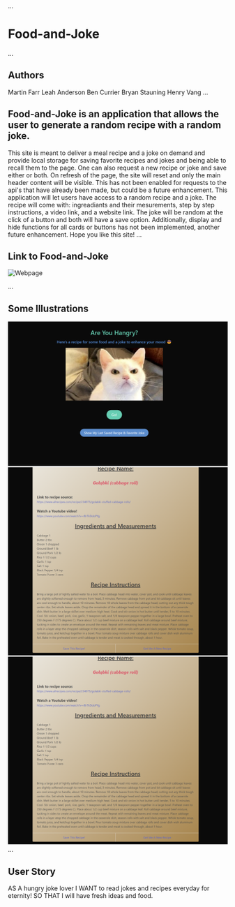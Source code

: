 ...
# Food-and-Joke
<!-- Title -->
...
## Authors
Martin Farr
Leah Anderson
Ben Currier
Bryan Stauning
Henry Vang
...
## Food-and-Joke is an application that allows the user to generate a random recipe with a random joke.
<!-- Name of Project and what it does -->
This site is meant to deliver a meal recipe and a joke on demand and provide local storage for saving favorite recipes and jokes and being able to recall them to the page.
One can also request a new recipe or joke and save either or both.
On refresh of the page, the site will reset and only the main header content will be visible. This has not been enabled for requests to the api's that have already been made, but could be a future enhancement.
This application will let users have access to a random recipe and a joke. The recipe will come with: ingreadiants and their mesurements, step by step instructions, 
a video link, and a website link. The joke will be random at the click of a button and both will have a save option.
Additionally, display and hide functions for all cards or buttons has not been implemented, another future enhancement.
Hope you like this site!
...
## Link to Food-and-Joke

![Webpage](https://leahanders820.github.io/Food-and-Joke/)

...
## Some Illustrations
![Webpage](./Assets/images/projectFrontPage.png)
![Webpage](./Assets/images/projectRecipeCard.png)
![Webpage](./Assets/images/projectRecipeCard.png)
...
## User Story
AS A hungry joke lover
I WANT to read jokes and recipes everyday for eternity! 
SO THAT I will have fresh ideas and food.